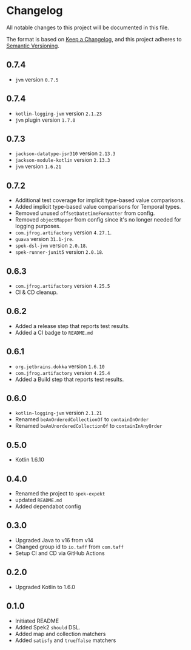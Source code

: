 # Changelog

All notable changes to this project will be documented in this file.

The format is based on [Keep a Changelog](https://keepachangelog.com/en/1.0.0/),
and this project adheres to [Semantic Versioning](https://semver.org/spec/v2.0.0.html).

## 0.7.4

- `jvm` version `0.7.5`

## 0.7.4

- `kotlin-logging-jvm` version `2.1.23`
- `jvm` plugin version `1.7.0`

## 0.7.3
- `jackson-datatype-jsr310` version `2.13.3`
- `jackson-module-kotlin` version `2.13.3`
- `jvm` version `1.6.21`

## 0.7.2
- Additional test coverage for implicit type-based value comparisons.
- Added implicit type-based value comparisons for Temporal types.
- Removed unused `offsetDatetimeFormatter` from config.
- Removed `objectMapper` from config since it's no longer needed for logging purposes.
- `com.jfrog.artifactory` version `4.27.1`.
- `guava` version `31.1-jre`.
-  `spek-dsl-jvm` version `2.0.18`.
- `spek-runner-junit5` version `2.0.18`.

## 0.6.3
- `com.jfrog.artifactory` version `4.25.5`
- CI & CD cleanup.

## 0.6.2
- Added a release step that reports test results.
- Added a CI badge to `README.md`

## 0.6.1
- `org.jetbrains.dokka` version `1.6.10`
- `com.jfrog.artifactory` version `4.25.4`
- Added a Build step that reports test results.

## 0.6.0
- `kotlin-logging-jvm` version `2.1.21`
- Renamed `beAnOrderedCollectionOf` to `containInOrder`
- Renamed `beAnUnorderedCollectionOf` to `containInAnyOrder`

## 0.5.0

- Kotlin 1.6.10

## 0.4.0

- Renamed the project to `spek-expekt`
- updated `README.md`
- Added dependabot config

## 0.3.0

- Upgraded Java to v16 from v14
- Changed group id to `io.taff` from `com.taff`
- Setup CI and CD via GitHub Actions

## 0.2.0

- Upgraded Kotlin to 1.6.0

## 0.1.0

- Initiated README
- Added Spek2 `should` DSL.
- Added map and collection matchers
- Added `satisfy` and `true`/`false` matchers

